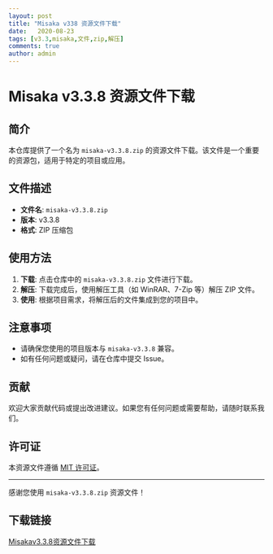 ```yaml
---
layout: post
title: "Misaka v338 资源文件下载"
date:   2020-08-23
tags: [v3.3,misaka,文件,zip,解压]
comments: true
author: admin
---
```

# Misaka v3.3.8 资源文件下载

## 简介

本仓库提供了一个名为 `misaka-v3.3.8.zip` 的资源文件下载。该文件是一个重要的资源包，适用于特定的项目或应用。

## 文件描述

- **文件名**: `misaka-v3.3.8.zip`
- **版本**: v3.3.8
- **格式**: ZIP 压缩包

## 使用方法

1. **下载**: 点击仓库中的 `misaka-v3.3.8.zip` 文件进行下载。
2. **解压**: 下载完成后，使用解压工具（如 WinRAR、7-Zip 等）解压 ZIP 文件。
3. **使用**: 根据项目需求，将解压后的文件集成到您的项目中。

## 注意事项

- 请确保您使用的项目版本与 `misaka-v3.3.8` 兼容。
- 如有任何问题或疑问，请在仓库中提交 Issue。

## 贡献

欢迎大家贡献代码或提出改进建议。如果您有任何问题或需要帮助，请随时联系我们。

## 许可证

本资源文件遵循 [MIT 许可证](LICENSE)。

---

感谢您使用 `misaka-v3.3.8.zip` 资源文件！

## 下载链接

[Misakav3.3.8资源文件下载](https://pan.quark.cn/s/7a9f58d5c90d)